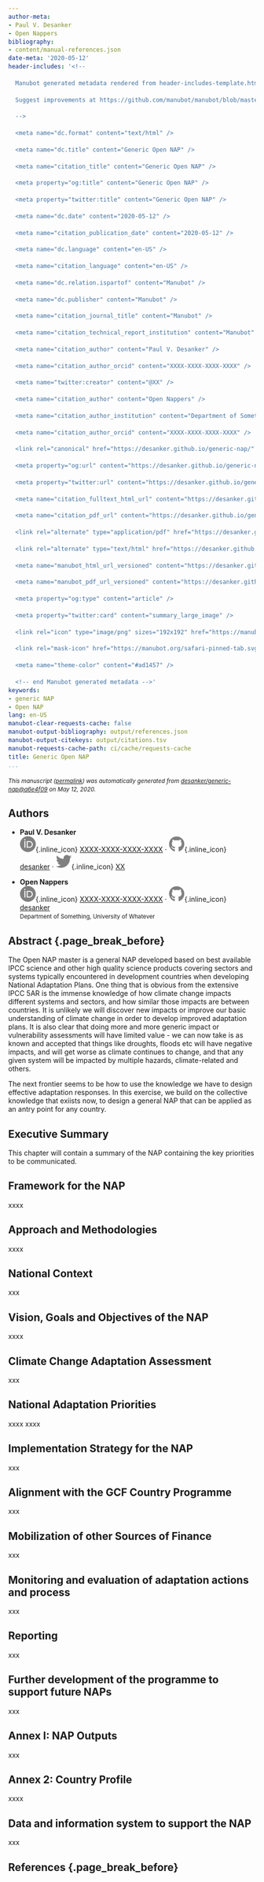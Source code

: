 ```yaml
---
author-meta:
- Paul V. Desanker
- Open Nappers
bibliography:
- content/manual-references.json
date-meta: '2020-05-12'
header-includes: '<!--

  Manubot generated metadata rendered from header-includes-template.html.

  Suggest improvements at https://github.com/manubot/manubot/blob/master/manubot/process/header-includes-template.html

  -->

  <meta name="dc.format" content="text/html" />

  <meta name="dc.title" content="Generic Open NAP" />

  <meta name="citation_title" content="Generic Open NAP" />

  <meta property="og:title" content="Generic Open NAP" />

  <meta property="twitter:title" content="Generic Open NAP" />

  <meta name="dc.date" content="2020-05-12" />

  <meta name="citation_publication_date" content="2020-05-12" />

  <meta name="dc.language" content="en-US" />

  <meta name="citation_language" content="en-US" />

  <meta name="dc.relation.ispartof" content="Manubot" />

  <meta name="dc.publisher" content="Manubot" />

  <meta name="citation_journal_title" content="Manubot" />

  <meta name="citation_technical_report_institution" content="Manubot" />

  <meta name="citation_author" content="Paul V. Desanker" />

  <meta name="citation_author_orcid" content="XXXX-XXXX-XXXX-XXXX" />

  <meta name="twitter:creator" content="@XX" />

  <meta name="citation_author" content="Open Nappers" />

  <meta name="citation_author_institution" content="Department of Something, University of Whatever" />

  <meta name="citation_author_orcid" content="XXXX-XXXX-XXXX-XXXX" />

  <link rel="canonical" href="https://desanker.github.io/generic-nap/" />

  <meta property="og:url" content="https://desanker.github.io/generic-nap/" />

  <meta property="twitter:url" content="https://desanker.github.io/generic-nap/" />

  <meta name="citation_fulltext_html_url" content="https://desanker.github.io/generic-nap/" />

  <meta name="citation_pdf_url" content="https://desanker.github.io/generic-nap/manuscript.pdf" />

  <link rel="alternate" type="application/pdf" href="https://desanker.github.io/generic-nap/manuscript.pdf" />

  <link rel="alternate" type="text/html" href="https://desanker.github.io/generic-nap/v/a6e4f0987c51e32fb9efe98db23446c247d9f13c/" />

  <meta name="manubot_html_url_versioned" content="https://desanker.github.io/generic-nap/v/a6e4f0987c51e32fb9efe98db23446c247d9f13c/" />

  <meta name="manubot_pdf_url_versioned" content="https://desanker.github.io/generic-nap/v/a6e4f0987c51e32fb9efe98db23446c247d9f13c/manuscript.pdf" />

  <meta property="og:type" content="article" />

  <meta property="twitter:card" content="summary_large_image" />

  <link rel="icon" type="image/png" sizes="192x192" href="https://manubot.org/favicon-192x192.png" />

  <link rel="mask-icon" href="https://manubot.org/safari-pinned-tab.svg" color="#ad1457" />

  <meta name="theme-color" content="#ad1457" />

  <!-- end Manubot generated metadata -->'
keywords:
- generic NAP
- Open NAP
lang: en-US
manubot-clear-requests-cache: false
manubot-output-bibliography: output/references.json
manubot-output-citekeys: output/citations.tsv
manubot-requests-cache-path: ci/cache/requests-cache
title: Generic Open NAP
...
```







<small><em>
This manuscript
([permalink](https://desanker.github.io/generic-nap/v/a6e4f0987c51e32fb9efe98db23446c247d9f13c/))
was automatically generated
from [desanker/generic-nap@a6e4f09](https://github.com/desanker/generic-nap/tree/a6e4f0987c51e32fb9efe98db23446c247d9f13c)
on May 12, 2020.
</em></small>

## Authors



+ **Paul V. Desanker**<br>
    ![ORCID icon](images/orcid.svg){.inline_icon}
    [XXXX-XXXX-XXXX-XXXX](https://orcid.org/XXXX-XXXX-XXXX-XXXX)
    · ![GitHub icon](images/github.svg){.inline_icon}
    [desanker](https://github.com/desanker)
    · ![Twitter icon](images/twitter.svg){.inline_icon}
    [XX](https://twitter.com/XX)<br>
  <small>
  </small>

+ **Open Nappers**<br>
    ![ORCID icon](images/orcid.svg){.inline_icon}
    [XXXX-XXXX-XXXX-XXXX](https://orcid.org/XXXX-XXXX-XXXX-XXXX)
    · ![GitHub icon](images/github.svg){.inline_icon}
    [desanker](https://github.com/desanker)<br>
  <small>
     Department of Something, University of Whatever
  </small>



## Abstract {.page_break_before}

The Open NAP master is a general NAP developed based on best available IPCC science and other high quality science products covering sectors and systems typically encountered in development countries when developing National Adaptation Plans. One thing that is obvious from the extensive IPCC 5AR is the immense knowledge of how climate change impacts different systems and sectors, and how similar those impacts are between countries. It is unlikely we will discover new impacts or improve our basic understanding of climate change in order to develop improved adaptation plans. It is also clear that doing more and more generic impact or vulnerability assessments will have limited value - we can now take is as known and accepted that things like droughts, floods etc will have negative impacts, and will get worse as climate continues to change, and that any given system will be impacted by multiple hazards, climate-related and others.

The next frontier seems to be how to use the knowledge we have to design effective adaptation responses. In this exercise, we build on the collective knowledge that exiists now, to design a general NAP that can be applied as an antry point for any country. 





## Executive Summary

This chapter will contain a summary of the NAP containing the key priorities to be communicated.


## Framework for the NAP

xxxx



## Approach and Methodologies

xxxx


## National Context

xxx


## Vision, Goals and Objectives of the NAP

xxxx


## Climate Change Adaptation Assessment

xxx


## National Adaptation Priorities

xxxx
xxxx


## Implementation Strategy for the NAP

xxx


## Alignment with the GCF Country Programme

xxx


## Mobilization of other Sources of Finance

xxx


## Monitoring and evaluation of adaptation actions and process

xxx


## Reporting

xxx


## Further development of the programme to support future NAPs

xxx


## Annex I: NAP Outputs

xxx


## Annex 2: Country Profile

xxxx


## Data and information system to support the NAP

xxx


## References {.page_break_before}

<!-- Explicitly insert bibliography here -->
<div id="refs"></div>
